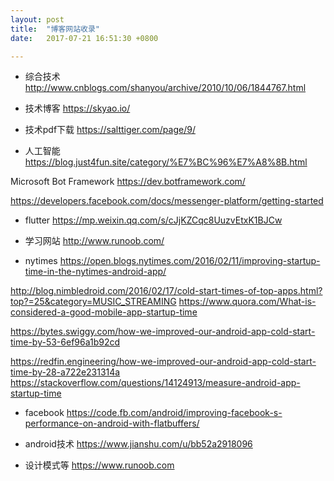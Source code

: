```yaml
---
layout: post
title:  "博客网站收录"
date:   2017-07-21 16:51:30 +0800

---
```

* 综合技术
http://www.cnblogs.com/shanyou/archive/2010/10/06/1844767.html

* 技术博客
https://skyao.io/

* 技术pdf下载
https://salttiger.com/page/9/

* 人工智能
https://blog.just4fun.site/category/%E7%BC%96%E7%A8%8B.html

Microsoft Bot Framework
https://dev.botframework.com/

https://developers.facebook.com/docs/messenger-platform/getting-started

* flutter
https://mp.weixin.qq.com/s/cJjKZCqc8UuzvEtxK1BJCw

* 学习网站
http://www.runoob.com/

* nytimes
https://open.blogs.nytimes.com/2016/02/11/improving-startup-time-in-the-nytimes-android-app/

http://blog.nimbledroid.com/2016/02/17/cold-start-times-of-top-apps.html?top?=25&category=MUSIC_STREAMING
https://www.quora.com/What-is-considered-a-good-mobile-app-startup-time


https://bytes.swiggy.com/how-we-improved-our-android-app-cold-start-time-by-53-6ef96a1b92cd

https://redfin.engineering/how-we-improved-our-android-app-cold-start-time-by-28-a722e231314a
https://stackoverflow.com/questions/14124913/measure-android-app-startup-time

* facebook
https://code.fb.com/android/improving-facebook-s-performance-on-android-with-flatbuffers/

* android技术
https://www.jianshu.com/u/bb52a2918096

* 设计模式等
https://www.runoob.com